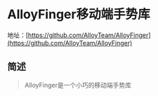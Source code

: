 # AlloyFinger移动端手势库
地址：[https://github.com/AlloyTeam/AlloyFinger](https://github.com/AlloyTeam/AlloyFinger)

## 简述

> AlloyFinger是一个小巧的移动端手势库
